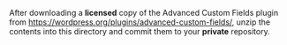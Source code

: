 After downloading a **licensed** copy of the Advanced Custom Fields plugin from https://wordpress.org/plugins/advanced-custom-fields/, unzip the contents into this directory and commit them to your **private** repository.
